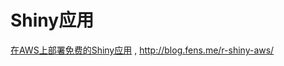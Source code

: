 Shiny应用
====================

[在AWS上部署免费的Shiny应用](http://blog.fens.me/r-shiny-aws/) , http://blog.fens.me/r-shiny-aws/

